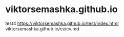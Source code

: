 # viktorsemashka.github.io
test4
https://viktorsemashka.github.io/test/index.html
viktorsemashka.github.io/cv/cv.md
